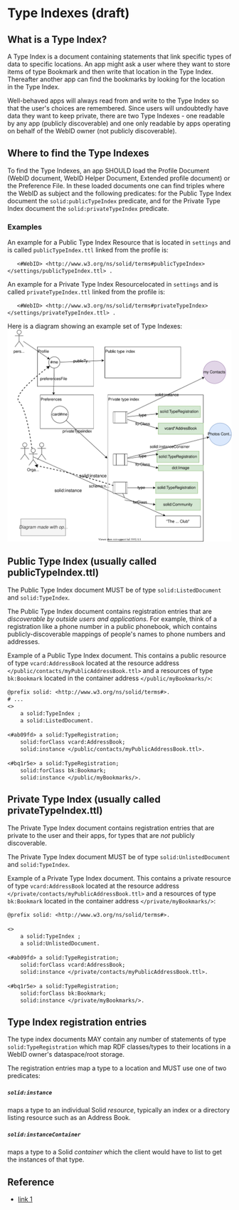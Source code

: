 # Type Indexes (draft)

## What is a Type Index?

A Type Index is a document containing statements that link specific types of data to specific locations. An app might ask a user where they want to store items of type Bookmark and then write that location in the Type Index. Thereafter another app can find the bookmarks by looking for the location in the Type Index.

Well-behaved apps will always read from and write to the Type Index so that the user's choices are remembered. Since users will undoubtedly have data they want to keep private, there are two Type Indexes - one readable by any app (publicly discoverable) and one only readable by apps operating on behalf of the WebID owner (not publicly discoverable).

## Where to find the Type Indexes

To find the Type Indexes, an app SHOULD load the Profile Document (WebID document, WebID Helper Document, Extended profile document) or the Preference File. In these loaded documents one can find triples where the WebID as subject and the following predicates: for the Public Type Index document the `solid:publicTypeIndex` predicate, and for the Private Type Index document the `solid:privateTypeIndex` predicate.

### Examples

An example for a Public Type Index Resource that is located in `settings` and is called `publicTypeIndex.ttl` linked from the profile is:
```
   <#WebID> <http://www.w3.org/ns/solid/terms#publicTypeIndex> </settings/publicTypeIndex.ttl> .
```
An example for a Private Type Index Resourcelocated in `settings` and is called `privateTypeIndex.ttl` linked from the profile is:
```
   <#WebID> <http://www.w3.org/ns/solid/terms#privateTypeIndex> </settings/privateTypeIndex.ttl> .
```

Here is a diagram showing an example set of Type Indexes:
![Type Registry Index diagram](../diagrams/type-indexes.svg)

## Public Type Index (usually called publicTypeIndex.ttl)

The Public Type Index document MUST be of type `solid:ListedDocument` and `solid:TypeIndex`.

The Public Type Index document contains registration entries that are *discoverable by
outside users and applications*. For example, think of a registration like a phone number in
a public phonebook, which contains publicly-discoverable mappings of people's
names to phone numbers and addresses.

Example of a Public Type Index document. This contains a public resource of type `vcard:AddressBook` located at the resource address `</public/contacts/myPublicAddressBook.ttl>` and a resources of type `bk:Bookmark` located in the container address `</public/myBookmarks/>`:

```publicTypeIndex.ttl
@prefix solid: <http://www.w3.org/ns/solid/terms#>.
# ...
<>
    a solid:TypeIndex ;
    a solid:ListedDocument.

<#ab09fd> a solid:TypeRegistration;
    solid:forClass vcard:AddressBook;
    solid:instance </public/contacts/myPublicAddressBook.ttl>.

<#bq1r5e> a solid:TypeRegistration;
    solid:forClass bk:Bookmark;
    solid:instance </public/myBookmarks/>.
```

## Private Type Index (usually called privateTypeIndex.ttl)

The Private Type Index document contains registration entries that are private
to the user and their apps, for types that are *not* publicly discoverable.

The Private Type Index document MUST be of type `solid:UnlistedDocument` and `solid:TypeIndex`.

Example of a Private Type Index document. This contains a private resource of type `vcard:AddressBook` located at the resource address `</private/contacts/myPublicAddressBook.ttl>` and a resources of type `bk:Bookmark` located in the container address `</private/myBookmarks/>`:

```privateTypeIndex.ttl
@prefix solid: <http://www.w3.org/ns/solid/terms#>.

<>
    a solid:TypeIndex ;
    a solid:UnlistedDocument.

<#ab09fd> a solid:TypeRegistration;
    solid:forClass vcard:AddressBook;
    solid:instance </private/contacts/myPublicAddressBook.ttl>.

<#bq1r5e> a solid:TypeRegistration;
    solid:forClass bk:Bookmark;
    solid:instance </private/myBookmarks/>.

```

## Type Index registration entries

The type index documents MAY contain any number of statements of type `solid:TypeRegistration` which map RDF classes/types to their locations in a WebID owner's dataspace/root storage.

The registration entries map a type to a location and MUST use one of two predicates:

##### `solid:instance`
maps a type to an individual Solid *resource*, typically an index or a directory listing resource such as an Address Book.

##### `solid:instanceContainer`
maps a type to a Solid *container* which the client would have to list to get the instances of that type.

## Reference
* [link 1](https://github.com/solid/solid/blob/main/proposals/data-discovery.md)